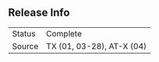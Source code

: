 ## Release Info

|        |                           |
| ------ | ------------------------- |
| Status | Complete                  |
| Source | TX (01, 03-28), AT-X (04) |
